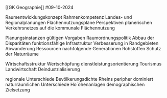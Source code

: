 [[GK Geographie]]
#09-10-2024

Raumentwicklungskonzept
Rahmenkompetenz
Landes- und Regionalplanungen
Flächennutzungspläne
Perspektiven
planerischen
Verkehrsnetzes
auf die kommunale
Flächennutzung


Planungsinstanzen
gültigen
Vorgaben
Raumordnungspolitik
Abbau der Disparitäten
funktionsfähige
Infrastruktur
Verbesserung
in Randgebieten
Abwanderung
Ressourcen
nachfolgende Generationen
Rohstoffen
Schutz der Naturräume


Wirtschaftsstruktur
Wertschöpfung
dienstleistungsorientierung
Tourismus
Landwirtschaft
Deindustrialisierung

regionale Unterschiede
Bevölkerungsdichte
Rheins
peripher
dominiert
naturräumlichen Unterschiede
Ho´öhenanlagen
demographischen
Zielsetzung